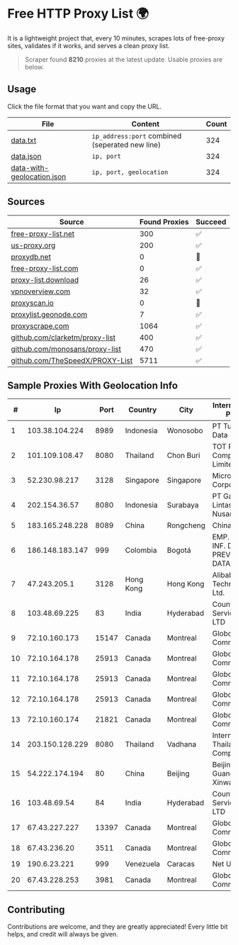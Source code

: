 
# Free HTTP Proxy List 🌍

It is a lightweight project that, every 10 minutes, scrapes lots of free-proxy sites, validates if it works, and serves a clean proxy list.


> Scraper found **8210** proxies at the latest update. Usable proxies are below.

## Usage

Click the file format that you want and copy the URL.


|File|Content|Count|
|----|-------|-----|
|[data.txt](https://raw.githubusercontent.com/themiralay/Proxy-List-World/master/data.txt)|`ip_address:port` combined (seperated new line)|324|
|[data.json](https://raw.githubusercontent.com/themiralay/Proxy-List-World/master/data.json)|`ip, port`|324|
|[data-with-geolocation.json](https://raw.githubusercontent.com/themiralay/Proxy-List-World/master/data-with-geolocation.json)|`ip, port, geolocation`|324|

## Sources

|Source|Found Proxies|Succeed|
|------|-------------|-------|
|[free-proxy-list.net](https://free-proxy-list.net)|300|✅|
|[us-proxy.org](https://www.us-proxy.org)|200|✅|
|[proxydb.net](http://proxydb.net)|0|🚫|
|[free-proxy-list.com](https://free-proxy-list.com/?page=&port=&type%5B%5D=http&type%5B%5D=https&up_time=0&search=Search)|0|✅|
|[proxy-list.download](https://www.proxy-list.download/HTTP)|26|✅|
|[vpnoverview.com](https://vpnoverview.com/privacy/anonymous-browsing/free-proxy-servers)|32|✅|
|[proxyscan.io](https://www.proxyscan.io)|0|🚫|
|[proxylist.geonode.com](https://proxylist.geonode.com/api/proxy-list?limit=300&page=1&sort_by=lastChecked&sort_type=desc&protocols=http,https)|7|✅|
|[proxyscrape.com](https://api.proxyscrape.com/v2/?request=displayproxies&protocol=http&timeout=10000&country=all&ssl=all&anonymity=all)|1064|✅|
|[github.com/clarketm/proxy-list](https://raw.githubusercontent.com/clarketm/proxy-list/master/proxy-list-raw.txt)|400|✅|
|[github.com/monosans/proxy-list](https://raw.githubusercontent.com/monosans/proxy-list/main/proxies/http.txt)|470|✅|
|[github.com/TheSpeedX/PROXY-List](https://raw.githubusercontent.com/TheSpeedX/PROXY-List/master/http.txt)|5711|✅|


## Sample Proxies With Geolocation Info

|#|Ip|Port|Country|City|Internet Service Provider|
|-|--|----|-------|----|-------------------------|
|1|103.38.104.224|8989|Indonesia|Wonosobo|PT Tunas Media Data|
|2|101.109.108.47|8080|Thailand|Chon Buri|TOT Public Company Limited|
|3|52.230.98.217|3128|Singapore|Singapore|Microsoft Corporation|
|4|202.154.36.57|8080|Indonesia|Surabaya|PT Gayatri Lintas Nusantara|
|5|183.165.248.228|8089|China|Rongcheng|Chinanet|
|6|186.148.183.147|999|Colombia|Bogotá|EMP. DE TEC. E INF. DA PREVIDENCIA - DATAPREV|
|7|47.243.205.1|3128|Hong Kong|Hong Kong|Alibaba (US) Technology Co., Ltd.|
|8|103.48.69.225|83|India|Hyderabad|Country Online Services PVT LTD|
|9|72.10.160.173|15147|Canada|Montreal|GloboTech Communications|
|10|72.10.164.178|25913|Canada|Montreal|GloboTech Communications|
|11|72.10.164.178|25913|Canada|Montreal|GloboTech Communications|
|12|72.10.164.178|25913|Canada|Montreal|GloboTech Communications|
|13|72.10.160.174|21821|Canada|Montreal|GloboTech Communications|
|14|203.150.128.229|8080|Thailand|Vadhana|Internet Thailand Company Ltd|
|15|54.222.174.194|80|China|Beijing|Beijing Guanghuan Xinwang Digital|
|16|103.48.69.54|84|India|Hyderabad|Country Online Services PVT LTD|
|17|67.43.227.227|13397|Canada|Montreal|GloboTech Communications|
|18|67.43.236.20|3511|Canada|Montreal|GloboTech Communications|
|19|190.6.23.221|999|Venezuela|Caracas|Net Uno|
|20|67.43.228.253|3981|Canada|Montreal|GloboTech Communications|



## Contributing

Contributions are welcome, and they are greatly appreciated! Every
little bit helps, and credit will always be given.

